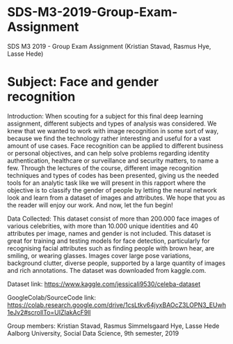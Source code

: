 # SDS-M3-2019-Group-Exam-Assignment
SDS M3 2019 - Group Exam Assignment (Kristian Stavad, Rasmus Hye, Lasse Hede)

# Subject: Face and gender recognition

Introduction: When scouting for a subject for this final deep learning assignment, different subjects and types of analysis was considered. We knew that we wanted to work with image recognition in some sort of way, because we find the technology rather interesting and useful for a vast amount of use cases. Face recognition can be applied to different business or personal objectives, and can help solve problems regarding identity authentication, healthcare or surveillance and security matters, to name a few. Through the lectures of the course, different image recognition techniques and types of codes has been presented, giving us the needed tools for an analytic task like we will present in this rapport where the objective is to classify the gender of people by letting the neural network look and learn from a dataset of images and attributes. We hope that you as the reader will enjoy our work. And now, let the fun begin! 

Data Collected: This dataset consist of more than 200.000 face images of various celebrities, with more than 10.000 unique identities and 40 attributes per image, names and gender is not included. This dataset is great for training and testing models for face detection, particularly for recognising facial attributes such as finding people with brown hear, are smiling, or wearing glasses. Images cover large pose variations, background clutter, diverse people, supported by a large quantity of images and rich annotations. The dataset was downloaded from kaggle.com. 

Dataset link: https://www.kaggle.com/jessicali9530/celeba-dataset 

GoogleColab/SourceCode link: https://colab.research.google.com/drive/1csLtkv64jyxBAOcZ3LOPN3_EUwh1eJv2#scrollTo=UIZIakAcF9ll

Group members: Kristian Stavad, Rasmus Simmelsgaard Hye, Lasse Hede
Aalborg University, Social Data Science, 9th semester, 2019
